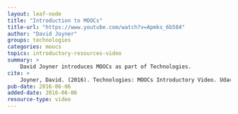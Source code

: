 ```yaml
---
layout: leaf-node
title: "Introduction to MOOCs"
title-url: "https://www.youtube.com/watch?v=Apmks_6b584"
author: "David Joyner"
groups: technologies
categories: moocs
topics: introductory-resources-video
summary: >
    David Joyner introduces MOOCs as part of Technologies.
cite: >
    Joyner, David. (2016). Technologies: MOOCs Introductory Video. Udacity.  June 6, 2016.
pub-date: 2016-06-06
added-date: 2016-06-06
resource-type: video
---
```

